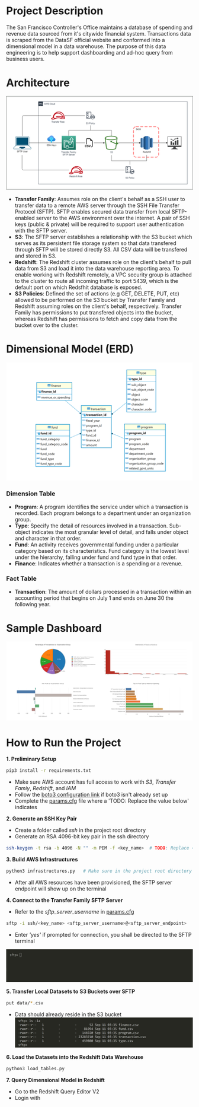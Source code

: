 # Project Description
The San Francisco Controller's Office maintains a database of spending and revenue data sourced from it's citywide financial system. Transactions data is scraped from the DataSF official website and conformed into a dimensional model in a data warehouse. The purpose of this data engineering is to help support dashboarding and ad-hoc query from business users.

# Architecture
![architecture](image/architecture.png)
- **Transfer Family**: Assumes role on the client's behalf as a SSH user to transfer data to a remote AWS server through the SSH File Transfer Protocol (SFTP). SFTP enables secured data transfer from local SFTP-enabled server to the AWS environment over the internet. A pair of SSH keys (public & private) will be required to support user authentication with the SFTP server.
- **S3**: The SFTP server establishes a relationship with the S3 bucket which serves as its persistent file storage system so that data transfered through SFTP will be stored directly S3. All CSV data will be transfered and stored in S3.
- **Redshift**: The Redshift cluster assumes role on the client's behalf to pull data from S3 and load it into the data warehouse reporting area. To enable working with Redshift remotely, a VPC security group is attached to the cluster to route all incoming traffic to port 5439, which is the default port on which Redsfhit database is exposed. 
- **S3 Policies**: Defined the set of actions (e.g GET, DELETE, PUT, etc) allowed to be performed on the S3 bucket by Transfer Family and Redshift assuming roles on the client's behalf, respectively. Transfer Family has permissions to put transfered objects into the bucket, whereas Redshift has permissions to fetch and copy data from the bucket over to the cluster.

# Dimensional Model (ERD)
![ERD](image/erd.PNG)
### Dimension Table
- **Program**: A program identifies the service under which a transaction is recorded. Each program belongs to a department under an organization group.
- **Type**: Specify the detail of resources involved in a transaction. Sub-object indicates the most granular level of detail, and falls under object and character in that order.
- **Fund**: An activity receives governmental funding under a particular category based on its characteristics. Fund category is the lowest level under the hierarchy, falling under fund and fund type in that order.
- **Finance**: Indicates whether a transaction is a spending or a revenue.
### Fact Table
- **Transaction**: The amount of dollars processed in a transaction within an accounting period that begins on July 1 and ends on June 30 the following year.

# Sample Dashboard

![dashboard](image/dashboard.PNG)

# How to Run the Project

**1. Preliminary Setup**
```bash
pip3 install -r requirements.txt
```
- Make sure AWS account has full access to work with *S3*, *Transfer Famiy*, *Redshift*, and *IAM*
- Follow the [boto3 configuration link](https://boto3.amazonaws.com/v1/documentation/api/latest/guide/quickstart.html#configuration) if boto3 isn't already set up
- Complete the [params.cfg](params.cfg) file where a 'TODO: Replace the value below' indicates

**2. Generate an SSH Key Pair**
- Create a folder called *ssh* in the project root directory
- Generate an RSA 4096-bit key pair in the ssh directory
```bash
ssh-keygen -t rsa -b 4096 -N "" -m PEM -f <key_name>  # TODO: Replace <key_name> with a key name of your choice
```

**3. Build AWS Infrastructures**
```bash
python3 infrastructures.py   # Make sure in the project root directory
```
- After all AWS resources have been provisioned, the SFTP server endpoint will show up on the terminal 

**4. Connect to the Transfer Family SFTP Server**
- Refer to the *sftp_server_username* in [params.cfg](params.cfg)
```bash
sftp -i ssh/<key_name> <sftp_server_username>@<sftp_server_endpoint>
```
- Enter *'yes'* if prompted for connection, you shall be directed to the SFTP terminal

![sftp](image/sftp.PNG)

**5. Transfer Local Datasets to S3 Buckets over SFTP**
```bash
put data/*.csv
```
- Data should already reside in the S3 bucket 
![files](image/files.PNG)

**6. Load the Datasets into the Redshift Data Warehouse**
```bash
python3 load_tables.py
```

**7. Query Dimensional Model in Redshift**
- Go to the Redshift Query Editor V2 
- Login with 

<!---
Challenge: 
- Not sure about the relationship between a column and its corresponding code column. 
- Doubted that it should be a one-to-one relationship but there are columns that clearly have multiple codes identified with it. 
- Sent an email to ask the dataset owner, but still get no reply yet.
- Decided that it should be a many-to-one relationship.

Thought Organization:
- Only need a Transfer Family role attached with a access policy that allows it to call S3 on the user's behalf
- Server host key doesn't actually show changes after being updated with ssh private key (keep in mind!)

ETL Steps:
1 For each column and their corresponding code column:
   1.1 handle null values
   1.2 check many-to-one relationship
   1.3 transform the code column if necessary

-------------------------------------------------------------------------------

Local Step:
1. Generate a SSH key pair (public & private)
2. Scrape the data from official website
3. Configure AWS account on CLI
   3.1 - Store access key on local ./aws folder
4. Fill in the config file
5. Transfer the file to S3 through SFTP (after Boto3 step 4 is completed)
   - SFTP server's endpoint
   - SSH private key

Boto3 Step:
1. Set up an S3 bucket 
2. Create IAM role
   2.1 - Create an IAM policy for services to call S3 on user's behalf
      2.1.1 - Specify the target S3 bucket in the policy
   2.2 - Create a Transfer Family role and attach the policy to it
      2.2.2 - Establish a trust relationship between AWS and Transfer Family
      2.2.1 - Attach managed policies for Transfer Family to work with S3 
3. Set up an SFTP server with Transfer Family
   3.1 - Store data in S3 as domain
   3.2 - Submit the SSH private key content
4. Create a user to attach to the server
   4.1 - Attach the Transfer Family role to the user
   4.2 - Submit the SSH public key content
5. Set up a Redshift cluster
   5.1 - Attach the Redshift role to the cluster
      5.1.1 - Policy for working with S3 bucket 
      5.1.2 - Redshift full access
   5.2 - Create a security group that routes inbound traffic to port 5439
   
Cloud Steps:
1. Set up star schema in the Redshift DW
2. Copy the transformed data from S3 into Redshift 
3. Create report 
   3.1 - Aggregation result
   3.2 - Dashboard for features

--------------------------------------------

Production:
1. Infrastructure (Boto3)
   1.1 - Environment variables
      1.1.1 - AWS account ID
      1.1.2 - Region Name
      1.1.3 - S3 Bucket Name
      1.1.4 - Transfer Family Role Name
      1.1.5 - Transfer Family S3 Policy Name
      1.1.6 - Transfer Family AWS Permission Policies
      1.1.7 - SFTP Server Username
      1.1.8 - Redshift Role Name
      1.1.9 - Redshift S3 Policy Name
      1.1.10 - Redshift Cluster Name
      1.1.11 - Redshift Database Name
      1.1.12 - Redshift Database Username
      1.1.13 - Redshift Database Password
2. Initial Load (boto3)
   2.1 - Create a report schema in Redshift database
   2.2 - Define dimensional tables
      2.2.1 - copy dimensional data from S3 over to Redshift
   2.3 - Define fact table
      2.3.1 - copy fact data from S3 over to Redshift

-----------------------------------------------------------

Clean Up:
1. Delete Redshift Cluster
2. Delete Security Group
3. Delete the Redshift Role
4. Delete the SFTP Server
5. Delete the Transfer Family Role
6. Delete the S3 Policy for Transfer Family
7. Empty and Delete the S3 bucket

-----------------------------------------------
Room for Improvement:
1. Set up Glue catalog to store tables metadata
   1.1 - For incremental loading
   1.2 - For sharing data with other users
2. Set up an identity provider like Otka for better management
--->
